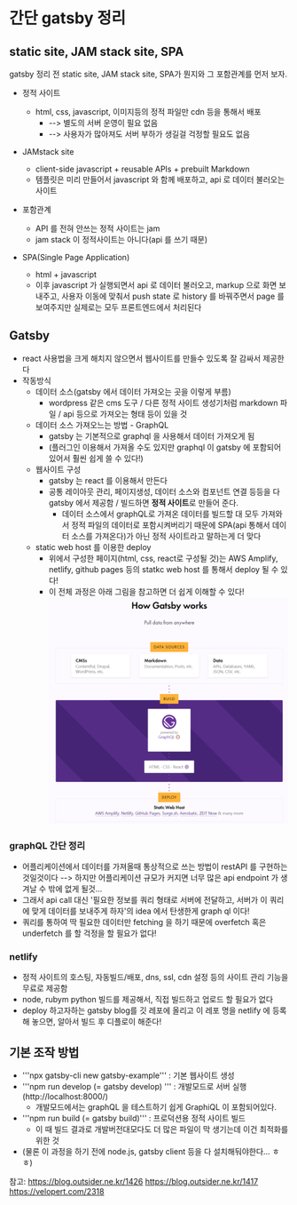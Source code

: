 # 간단 gatsby 정리
## static site, JAM stack site, SPA
gatsby 정리 전 static site, JAM stack site, SPA가 뭔지와 그 포함관계를 먼저 보자.
* 정적 사이트
	* html, css, javascript, 이미지등의 정적 파일만 cdn 등을 통해서 배포
		* --> 별도의 서버 운영이 필요 없음
		* --> 사용자가 많아져도 서버 부하가 생길걸 걱정할 필요도 없음

* JAMstack site
	* client-side javascript + reusable APIs + prebuilt Markdown
	* 템플릿은 미리 만들어서 javascript 와 함께 배포하고, api 로 데이터 불러오는 사이트

* 포함관계
	* API 를 전혀 안쓰는 정적 사이트는 jam
	* jam stack 이 정적사이트는 아니다(api 를 쓰기 때문)

* SPA(Single Page Application)
	* html + javascript 
	* 이후 javascript 가 실행되면서 api 로 데이터 불러오고, markup 으로 화면 보내주고, 사용자 이동에 맞춰서 push state 로 history 를 바꿔주면서 page 를 보여주지만 실제로는 모두 프론트엔드에서 처리된다

## Gatsby
* react 사용법을 크게 해치지 않으면서 웹사이트를 만들수 있도록 잘 감싸서 제공한다
* 작동방식
	* 데이터 소스(gatsby 에서 데이터 가져오는 곳을 이렇게 부름)
		* wordpress 같은 cms 도구 / 다른 정적 사이트 생성기처럼 markdown 파일 / api 등으로 가져오는 형태 등이 있을 것 
	* 데이터 소스 가져오느는 방법 - GraphQL
		* gatsby 는 기본적으로 graphql 을 사용해서 데이터 가져오게 됨
		* (플러그인 이용해서 가져올 수도 있지만 graphql 이 gatsby 에 포함되어 있어서 훨씬 쉽게 쓸 수 있다!)
	* 웹사이트 구성
		* gatsby 는 react 를 이용해서 만든다
		* 공통 레이아웃 관리, 페이지생성, 데이터 소스와 컴포넌트 연결 등등을 다 gatsby 에서 제공함 / 빌드하면 **정적 사이트**로 만들어 준다.
			* 데이터 소스에서 graphQL로 가져온 데이터를 빌드할 대 모두 가져와서 정적 파일의 데이터로 포함시켜버리기 때문에 SPA(api 통해서 데이터 소스를 가져온다)가 아닌 정적 사이트라고 말하는게 더 맞다
	* static web host 를 이용한 deploy
		* 위에서 구성한 페이지(html, css, react로 구성될 것)는 AWS Amplify, netlify, github pages 등의 statkc web host 를 통해서 deploy 될 수 있다!
		* 이 전체 과정은 아래 그림을 참고하면 더 쉽게 이해할 수 있다!
		![gatsby](image1.png "gatsby 동작방식 - from https://www.gatsbyjs.org/")


### graphQL 간단 정리
* 어플리케이션에서 데이터를 가져올때 통상적으로 쓰는 방법이 restAPI 를 구현하는 것일것이다 --> 하지만 어플리케이션 규모가 커지면 너무 많은 api endpoint 가 생겨날 수 밖에 없게 될것...
* 그래서 api call 대신 '필요한 정보를 쿼리 형태로 서버에 전달하고, 서버가 이 쿼리에 맞게 데이터를 보내주게 하자'의 idea 에서 탄생한게 graph ql 이다!
* 쿼리를 통하여 딱 필요한 데이터만 fetching 을 하기 때문에 overfetch 혹은 underfetch 를 할 걱정을 할 필요가 없다!

### netlify
* 정적 사이트의 호스팅, 자동빌드/배포, dns, ssl, cdn  설정 등의 사이트 관리 기능을 무료로 제공함
* node, rubym python 빌드를 제공해서, 직접 빌드하고 업로드 할 필요가 없다
* deploy 하고자하는 gatsby blog를 깃 레포에 올리고 이 레포 명을 netlify 에 등록해 놓으면, 알아서 빌드 후 디플로이 해준다!

## 기본 조작 방법
* '''npx gatsby-cli new gatsby-example''' : 기본 웹사이트 생성
* '''npm run develop (= gatsby develop) ''' : 개발모드로 서버 실행 (http://localhost:8000/)
	* 개발모드에서는 graphQL 을 테스트하기 쉽게 GraphiQL 이 포함되어있다.
* '''npm run build (= gatsby build)''' : 프로덕션용 정적 사이트 빌드
	* 이 때 빌드 결과로 개발버전대모다도 더 많은 파일이 막 생기는데 이건 최적화를 위한 것
* (물론 이 과정을 하기 전에 node.js, gatsby client 등을 다 설치해둬야한다... ㅎㅎ)

참고:
https://blog.outsider.ne.kr/1426
https://blog.outsider.ne.kr/1417
https://velopert.com/2318











